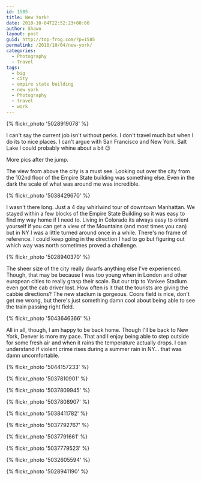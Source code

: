 ```yaml
---
id: 1585
title: New York!
date: 2010-10-04T22:52:23+00:00
author: Shawn
layout: post
guid: http://top-frog.com/?p=1585
permalink: /2010/10/04/new-york/
categories:
  - Photography
  - Travel
tags:
  - big
  - city
  - empire state building
  - new york
  - Photography
  - travel
  - work
---
```

{% flickr_photo '5028919078' %}

I can't say the current job isn't without perks. I don't travel much but when I do its to nice places. I can't argue with San Francisco and New York. Salt Lake I could probably whine about a bit 😉

More pics after the jump.



The view from above the city is a must see. Looking out over the city from the 102nd floor of the Empire State building was something else. Even in the dark the scale of what was around me was incredible.

{% flickr_photo '5038429670' %}

I wasn't there long. Just a 4 day whirlwind tour of downtown Manhattan. We stayed within a few blocks of the Empire State Building so it was easy to find my way home if I need to. Living in Colorado its always easy to orient yourself if you can get a view of the Mountains (and most times you can) but in NY I was a little turned around once in a while. There's no frame of reference. I could keep going in the direction I had to go but figuring out which way was north sometimes proved a challenge.

{% flickr_photo '5028940370' %}

The sheer size of the city really dwarfs anything else I've experienced. Though, that may be because I was too young when in London and other european cities to really grasp their scale. But our trip to Yankee Stadium even got the cab driver lost. How often is it that the tourists are giving the cabbie directions? The new stadium is gorgeous. Coors field is nice, don't get me wrong, but there's just something damn cool about being able to see the train passing right field.

{% flickr_photo '5043646366' %}

All in all, though, I am happy to be back home. Though I'll be back to New York, Denver is more my pace. That and I enjoy being able to step outside for some fresh air and when it rains the temperature actually drops. I can understand if violent crime rises during a summer rain in NY… that was damn uncomfortable.

{% flickr_photo '5044157233' %}

{% flickr_photo '5037810901' %}

{% flickr_photo '5037809945' %}

{% flickr_photo '5037808907' %}

{% flickr_photo '5038411782' %}

{% flickr_photo '5037792767' %}

{% flickr_photo '5037791661' %}

{% flickr_photo '5037779523' %}

{% flickr_photo '5032605594' %}

{% flickr_photo '5028941190' %}
